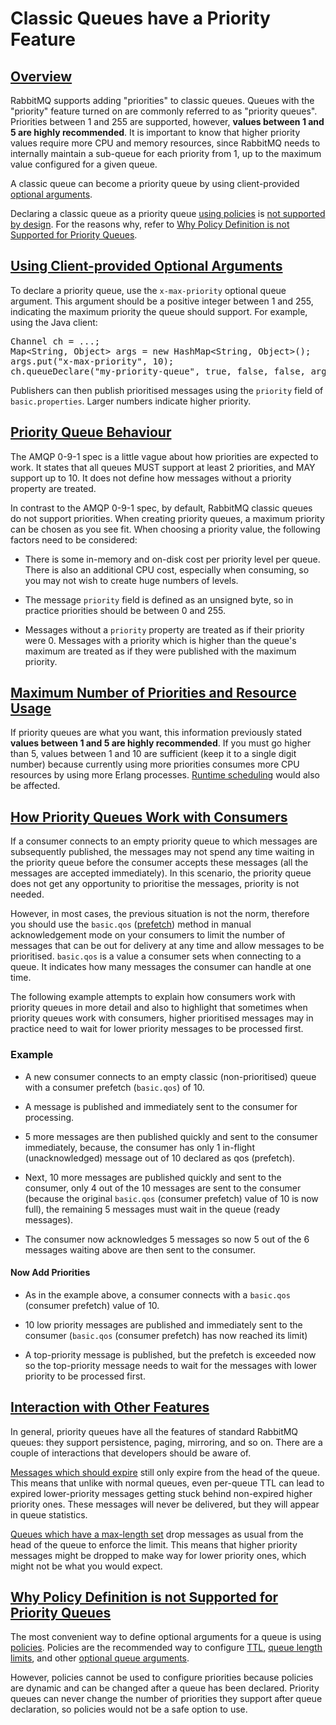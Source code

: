 <!--
Copyright (c) 2007-2023 VMware, Inc. or its affiliates.

All rights reserved. This program and the accompanying materials
are made available under the terms of the under the Apache License,
Version 2.0 (the "License”); you may not use this file except in compliance
with the License. You may obtain a copy of the License at

https://www.apache.org/licenses/LICENSE-2.0

Unless required by applicable law or agreed to in writing, software
distributed under the License is distributed on an "AS IS" BASIS,
WITHOUT WARRANTIES OR CONDITIONS OF ANY KIND, either express or implied.
See the License for the specific language governing permissions and
limitations under the License.
-->

# Classic Queues have a Priority Feature

## <a id="overview" class="anchor" href="#overview">Overview</a>

RabbitMQ supports adding "priorities" to classic queues. Queues with the "priority" feature turned on are commonly referred to as "priority queues".
Priorities between 1 and 255 are supported, however, **values between 1 and 5 are highly recommended**. It is important to know that higher priority
values require more CPU and memory resources, since RabbitMQ needs to internally maintain a sub-queue for each priority from 1, up to the maximum value
configured for a given queue.

A classic queue can become a priority queue by using client-provided [optional arguments](./queues.html#optional-arguments).

Declaring a classic queue as a priority queue [using policies](#using-policies) is [not supported by design](#using-policies).
For the reasons why, refer to [Why Policy Definition is not Supported for Priority Queues](#using-policies).

## <a id="definition" class="anchor" href="#definition">Using Client-provided Optional Arguments</a>

To declare a priority queue, use the `x-max-priority` optional queue argument.
This argument should be a positive integer between 1 and 255,
indicating the maximum priority the queue should support. For example,
using the Java client:

<pre class="lang-java">
Channel ch = ...;
Map&lt;String, Object&gt; args = new HashMap&lt;String, Object&gt;();
args.put("x-max-priority", 10);
ch.queueDeclare("my-priority-queue", true, false, false, args);
</pre>

Publishers can then publish prioritised messages using the
`priority` field of
`basic.properties`. Larger numbers indicate higher
priority.

## <a id="behaviour" class="anchor" href="#behaviour">Priority Queue Behaviour</a>

The AMQP 0-9-1 spec is a little vague about how priorities are expected to work.
It states that all queues MUST support at least 2 priorities, and MAY
support up to 10. It does not define how messages without a
priority property are treated.

In contrast to the AMQP 0-9-1 spec, by default, RabbitMQ classic queues do not
support priorities. When creating priority queues, a maximum priority
can be chosen as you see fit. When choosing a priority value, the following factors need to be considered:

 - There is some in-memory and on-disk cost per priority level
per queue. There is also an additional CPU cost, especially
when consuming, so you may not wish to create huge numbers of
levels.

 - The message `priority` field is defined as an
unsigned byte, so in practice priorities should be between 0
and 255.

 - Messages without a `priority` property are treated as
if their priority were 0. Messages with a priority which is
higher than the queue's maximum are treated as if they were
published with the maximum priority.


## <a id="resource-usage" class="anchor" href="#resource-usage">Maximum Number of Priorities and Resource Usage</a>

If priority queues are what you want, this information previously stated **values between 1 and 5 are highly recommended**. If you must go higher than 5, values between 1 and 10 are sufficient (keep it to a single digit number) because currently using more priorities consumes more CPU resources by using more Erlang processes.
[Runtime scheduling](./runtime.html) would also be affected.

## <a id="interaction-with-consumers" class="anchor" href="#interaction-with-consumers">How Priority Queues Work with Consumers</a>

If a consumer connects to an empty priority queue to which
messages are subsequently published, the messages may not spend
any time waiting in the priority queue before the consumer accepts these messages (all the messages are accepted immediately).
In this scenario, the priority queue does not get any opportunity to prioritise the messages, priority is not needed.

However, in most cases, the previous situation is not the norm, therefore you should use the `basic.qos` ([prefetch](./confirms.md#channel-qos-prefetchconsumer-prefetch))
method in manual acknowledgement mode on your consumers to limit the number of messages that can be out for delivery at any time and allow messages to be prioritised.
`basic.qos` is a value a consumer sets when connecting to a queue. It indicates how many messages the consumer can handle at one time.

The following example attempts to explain how consumers work with priority queues in more detail and also to highlight that sometimes when priority queues work with consumers,
higher prioritised messages may in practice need to wait for lower priority messages to be processed first.

### Example
- A new consumer connects to an empty classic (non-prioritised) queue with a consumer prefetch (`basic.qos`) of 10.

- A message is published and immediately sent to the consumer for processing.

- 5 more messages are then published quickly and sent to the consumer immediately, because, the consumer has only 1 in-flight (unacknowledged) message out of 10 declared as qos (prefetch).

- Next, 10 more messages are published quickly and sent to the consumer, only 4 out of the 10 messages are sent to the consumer (because the original `basic.qos` (consumer prefetch) value of 10 is now full), the remaining 5 messages must wait in the queue (ready messages).

- The consumer now acknowledges 5 messages so now 5 out of the 6 messages waiting above are then sent to the consumer.

#### Now Add Priorities

- As in the example above, a consumer connects with a `basic.qos` (consumer prefetch) value of 10.

- 10 low priority messages are published and immediately sent to the consumer (`basic.qos` (consumer prefetch) has now reached its limit)

- A top-priority message is published, but the prefetch is exceeded now so the top-priority message needs to wait for the messages with lower priority to be processed first.

## <a id="interaction-with-other-features" class="anchor" href="#interaction-with-other-features">Interaction with Other Features</a>

In general, priority queues have all the features of standard
RabbitMQ queues: they support persistence, paging, mirroring,
and so on. There are a couple of interactions that developers should be
aware of.

[Messages which should expire](./ttl.html) still
only expire from the head of the queue. This means that unlike
with normal queues, even per-queue TTL can lead to expired
lower-priority messages getting stuck behind non-expired
higher priority ones. These messages will never be delivered,
but they will appear in queue statistics.

[Queues which have a max-length set](./maxlength.html) drop messages as usual from the head of the
queue to enforce the limit. This means that higher priority
messages might be dropped to make way for lower priority ones,
which might not be what you would expect.

## <a id="using-policies" class="anchor" href="#using-policies">Why Policy Definition is not Supported for Priority Queues</a>

The most convenient way to define optional arguments for a queue is using [policies](./parameters.html). Policies are the recommended way to configure [TTL](./ttl.html), [queue length limits](maxlength.html), and
other [optional queue arguments](queues.html).

However, policies cannot be used to configure priorities because policies are dynamic
and can be changed after a queue has been declared. Priority queues can never change the number of priorities they support after queue declaration, so policies would not be a safe option to use.
